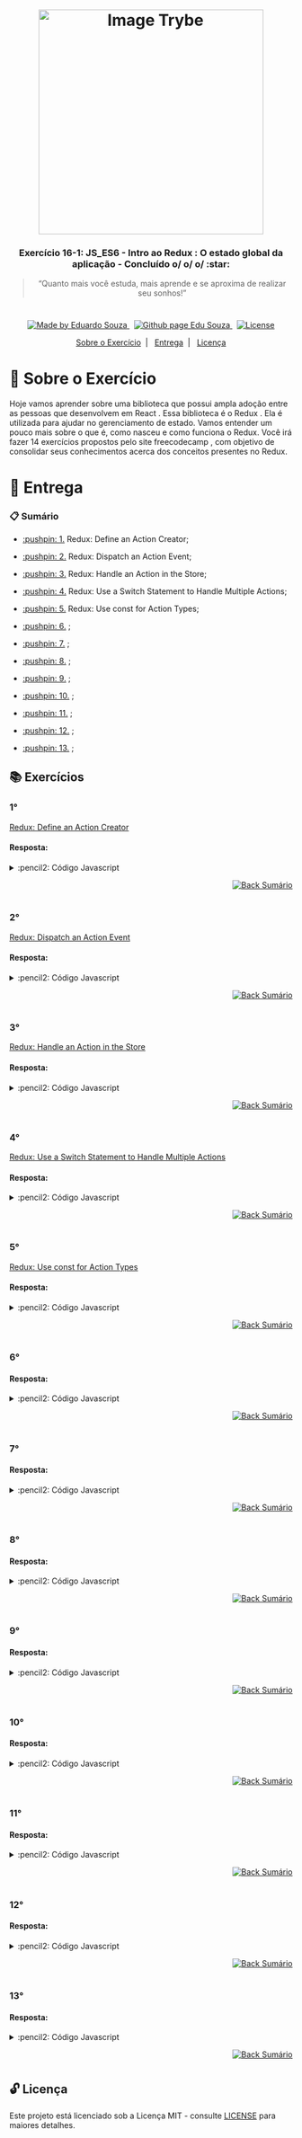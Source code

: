 <h1 align="center">
    <img alt="Image Trybe" src="https://i.ibb.co/d4W2x4g/trybe.png" width="400px" />
</h1>

<h3 align="center">
  Exercício 16-1: JS_ES6 - Intro ao Redux : O estado global da aplicação - Concluído o/ o/ o/ :star:
</h3>

<blockquote align="center">“Quanto mais você estuda, mais aprende e se aproxima de realizar seu sonhos!”</blockquote>

<h1></h1>

<p align="center">

  <a href="https://www.linkedin.com/in/eduardosouzaprogrammer/">
    <img alt="Made by Eduardo Souza" src="https://img.shields.io/badge/made%20by-Edu%20Souza-%23F8952D">
  </a>&nbsp;

 <a href="https://edusouza-programmer.github.io/">
<img alt="Github page Edu Souza " src="https://img.shields.io/badge/Github%20page-Edu_Souza-orange">
</a>&nbsp;

  <a href="LICENSE" >
    <img alt="License" src="https://img.shields.io/badge/license-MIT-%23F8952D">
  </a>

</p>

<p align="center">
  <a href="#rocket-Sobre-o-Exercício">Sobre o Exercício</a>&nbsp;&nbsp;|&nbsp;&nbsp;
  <a href="#postbox-Entrega">Entrega</a>&nbsp;&nbsp;|&nbsp;&nbsp;
  <a href="#unlock-Licença">Licença</a>
</p>

# :rocket: Sobre o Exercício

Hoje vamos aprender sobre uma biblioteca que possui ampla adoção entre as pessoas que desenvolvem em React . Essa biblioteca é o Redux . Ela é utilizada para ajudar no gerenciamento de estado. Vamos entender um pouco mais sobre o que é, como nasceu e como funciona o Redux.
Você irá fazer 14 exercícios propostos pelo site freecodecamp , com objetivo de consolidar seus conhecimentos acerca dos conceitos presentes no Redux.

# :postbox: Entrega

### :clipboard: Sumário

- <p><a href="#1"> :pushpin: 1.</a> Redux: Define an Action Creator;</p>

- <p><a href="#2"> :pushpin: 2.</a> Redux: Dispatch an Action Event;</p>

- <p><a href="#3"> :pushpin: 3.</a> Redux: Handle an Action in the Store;</p>

- <p><a href="#4"> :pushpin: 4.</a> Redux: Use a Switch Statement to Handle Multiple Actions;</p>

- <p><a href="#5"> :pushpin: 5.</a> Redux: Use const for Action Types;</p>

- <p><a href="#6"> :pushpin: 6.</a> ;</p>

- <p><a href="#7"> :pushpin: 7.</a> ;</p>

- <p><a href="#8"> :pushpin: 8.</a> ;</p>

- <p><a href="#9"> :pushpin: 9.</a> ;</p>

- <p><a href="#10"> :pushpin: 10.</a> ;</p>

- <p><a href="#11"> :pushpin: 11.</a> ;</p>

- <p><a href="#12"> :pushpin: 12.</a> ;</p>

- <p><a href="#13"> :pushpin: 13.</a> ;</p>

## :books: Exercícios

### 1°

[Redux: Define an Action Creator](https://www.freecodecamp.org/learn/front-end-libraries/redux/define-an-action-creator)

#### Resposta:

<details>
 <summary> :pencil2: Código Javascript</summary>

```js
const action = {
  type: "LOGIN",
};
// Define an action creator here:

const actionCreator = () => action;
```

</details>

<p align="right">
    <a href="#clipboard-Sumário">
    <img alt="Back Sumário" src="https://img.shields.io/badge/Back-Sum%C3%A1rio-orange">
  </a>
</p>

#

### 2°

[ Redux: Dispatch an Action Event](https://www.freecodecamp.org/learn/front-end-libraries/redux/dispatch-an-action-event)

#### Resposta:

<details>
 <summary> :pencil2: Código Javascript</summary>

```js
const store = Redux.createStore((state = { login: false }) => state);

const loginAction = () => {
  return {
    type: "LOGIN",
  };
};

// Dispatch the action here:
store.dispatch(loginAction());
```

</details>

<p align="right">
    <a href="#clipboard-Sumário">
    <img alt="Back Sumário" src="https://img.shields.io/badge/Back-Sum%C3%A1rio-orange">
  </a>
</p>

#

### 3°

[Redux: Handle an Action in the Store](https://www.freecodecamp.org/learn/front-end-libraries/redux/handle-an-action-in-the-store)

#### Resposta:

<details>
 <summary> :pencil2: Código Javascript</summary>

```js
const defaultState = {
  login: false,
};

const reducer = (state = defaultState, action) => {
  // Change code below this line
  return action.type === "LOGIN" ? { login: true } : state;

  // Change code above this line
};

const store = Redux.createStore(reducer);

const loginAction = () => {
  return {
    type: "LOGIN",
  };
};
```

</details>

<p align="right">
    <a href="#clipboard-Sumário">
    <img alt="Back Sumário" src="https://img.shields.io/badge/Back-Sum%C3%A1rio-orange">
  </a>
</p>

#

### 4°

[Redux: Use a Switch Statement to Handle Multiple Actions](https://www.freecodecamp.org/learn/front-end-libraries/redux/use-a-switch-statement-to-handle-multiple-actions)

#### Resposta:

<details>
 <summary> :pencil2: Código Javascript</summary>

```js
const defaultState = {
  authenticated: false,
};

const authReducer = (state = defaultState, action) => {
  // Change code below this line
  switch (action.type) {
    case "LOGIN":
      return {
        authenticated: true,
      };

    case "LOGOUT":
      return {
        authenticated: false,
      };

    default:
      return state;
  }
  // Change code above this line
};

const store = Redux.createStore(authReducer);

const loginUser = () => {
  return {
    type: "LOGIN",
  };
};

const logoutUser = () => {
  return {
    type: "LOGOUT",
  };
};
```

</details>

<p align="right">
    <a href="#clipboard-Sumário">
    <img alt="Back Sumário" src="https://img.shields.io/badge/Back-Sum%C3%A1rio-orange">
  </a>
</p>

#

### 5°

[Redux: Use const for Action Types](https://www.freecodecamp.org/learn/front-end-libraries/redux/use-const-for-action-types)

#### Resposta:

<details>
 <summary> :pencil2: Código Javascript</summary>

```js
// Change code below this line
const LOGIN = "LOGIN";
const LOGOUT = "LOGOUT";
// Change code above this line

const defaultState = {
  authenticated: false,
};

const authReducer = (state = defaultState, action) => {
  switch (action.type) {
    case "LOGIN":
      return {
        authenticated: true,
      };

    case "LOGOUT":
      return {
        authenticated: false,
      };

    default:
      return state;
  }
};

const store = Redux.createStore(authReducer);

const loginUser = () => {
  return {
    type: LOGIN,
  };
};

const logoutUser = () => {
  return {
    type: LOGOUT,
  };
};
```

</details>

<p align="right">
    <a href="#clipboard-Sumário">
    <img alt="Back Sumário" src="https://img.shields.io/badge/Back-Sum%C3%A1rio-orange">
  </a>
</p>

#

### 6°

[]()

#### Resposta:

<details>
 <summary> :pencil2: Código Javascript</summary>

```js

```

</details>

<p align="right">
    <a href="#clipboard-Sumário">
    <img alt="Back Sumário" src="https://img.shields.io/badge/Back-Sum%C3%A1rio-orange">
  </a>
</p>

#

### 7°

[]()

#### Resposta:

<details>
 <summary> :pencil2: Código Javascript</summary>

```js

```

</details>

<p align="right">
    <a href="#clipboard-Sumário">
    <img alt="Back Sumário" src="https://img.shields.io/badge/Back-Sum%C3%A1rio-orange">
  </a>
</p>

#

### 8°

[]()

#### Resposta:

<details>
 <summary> :pencil2: Código Javascript</summary>

```js

```

</details>

<p align="right">
    <a href="#clipboard-Sumário">
    <img alt="Back Sumário" src="https://img.shields.io/badge/Back-Sum%C3%A1rio-orange">
  </a>
</p>

#

### 9°

[]()

#### Resposta:

<details>
 <summary> :pencil2: Código Javascript</summary>

```js

```

</details>

<p align="right">
    <a href="#clipboard-Sumário">
    <img alt="Back Sumário" src="https://img.shields.io/badge/Back-Sum%C3%A1rio-orange">
  </a>
</p>

#

### 10°

[]()

#### Resposta:

<details>
 <summary> :pencil2: Código Javascript</summary>

```js

```

</details>

<p align="right">
    <a href="#clipboard-Sumário">
    <img alt="Back Sumário" src="https://img.shields.io/badge/Back-Sum%C3%A1rio-orange">
  </a>
</p>

#

### 11°

[]()

#### Resposta:

<details>
 <summary> :pencil2: Código Javascript</summary>

```js

```

</details>

<p align="right">
    <a href="#clipboard-Sumário">
    <img alt="Back Sumário" src="https://img.shields.io/badge/Back-Sum%C3%A1rio-orange">
  </a>
</p>

#

### 12°

[]()

#### Resposta:

<details>
 <summary> :pencil2: Código Javascript</summary>

```js

```

</details>

<p align="right">
    <a href="#clipboard-Sumário">
    <img alt="Back Sumário" src="https://img.shields.io/badge/Back-Sum%C3%A1rio-orange">
  </a>
</p>

#

### 13°

[]()

#### Resposta:

<details>
 <summary> :pencil2: Código Javascript</summary>

```js

```

</details>

<p align="right">
    <a href="#clipboard-Sumário">
    <img alt="Back Sumário" src="https://img.shields.io/badge/Back-Sum%C3%A1rio-orange">
  </a>
</p>

#

## :unlock: Licença

Este projeto está licenciado sob a Licença MIT - consulte [LICENSE](https://opensource.org/licenses/MIT) para maiores detalhes.
